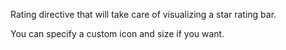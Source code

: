 Rating directive that will take care of visualizing a star rating bar.

You can specify a custom icon and size if you want.
